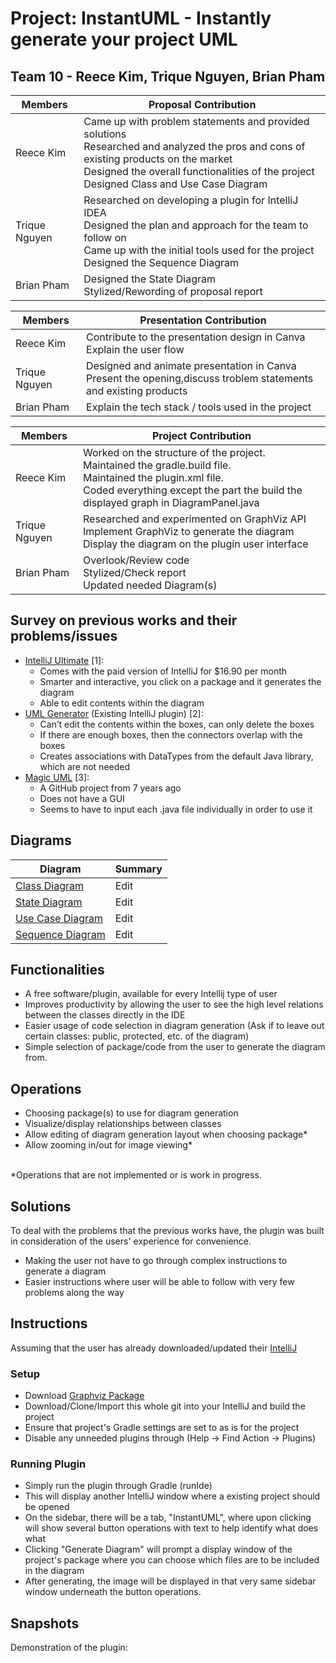 # Project: InstantUML - Instantly generate your project UML
## Team 10 - Reece Kim, Trique Nguyen, Brian Pham
| Members | Proposal Contribution |
| ------- | --------------------- |
| Reece Kim | Came up with problem statements and provided solutions<br>Researched and analyzed the pros and cons of existing products on the market<br> Designed the overall functionalities of the project <br> Designed Class and Use Case Diagram|
| Trique Nguyen | Researched on developing a plugin for IntelliJ IDEA <br> Designed the plan and approach for the team to follow on <br> Came up with the initial tools used for the project <br> Designed the Sequence Diagram |
| Brian Pham | Designed the State Diagram <br> Stylized/Rewording of proposal report | 

| Members | Presentation Contribution |
| ------- | --------------------- |
| Reece Kim | Contribute to the presentation design in Canva <br> Explain the user flow |
| Trique Nguyen | Designed and animate presentation in Canva <br> Present the opening,discuss troblem statements and existing products |
| Brian Pham | Explain the tech stack / tools used in the project | 


| Members | Project Contribution |
| ------- | --------------------- |
| Reece Kim | Worked on the structure of the project. <br> Maintained the gradle.build file. <br> Maintained the plugin.xml file. <br> Coded everything except the part the build the displayed graph in DiagramPanel.java |
| Trique Nguyen | Researched and experimented  on GraphViz API <br> Implement GraphViz to generate the diagram <br> Display the diagram on the plugin user interface |
| Brian Pham | Overlook/Review code <br> Stylized/Check report <br> Updated needed Diagram(s) | 

## Survey on previous works and their problems/issues
- [IntelliJ Ultimate](https://www.jetbrains.com/idea/business/) [1]:
  - Comes with the paid version of IntelliJ for $16.90 per month
  - Smarter and interactive, you click on a package and it generates the diagram
  - Able to edit contents within the diagram
- [UML Generator](https://plugins.jetbrains.com/plugin/15124-uml-generator) (Existing IntelliJ plugin) [2]:
  - Can’t edit the contents within the boxes, can only delete the boxes
  - If there are enough boxes, then the connectors overlap with the boxes
  - Creates associations with DataTypes from the default Java library, which are not needed
- [Magic UML](https://github.com/xukmin/magicuml) [3]:
  - A GitHub project from 7 years ago
  - Does not have a GUI
  - Seems to have to input each .java file individually in order to use it

## Diagrams
| Diagram | Summary |
| ------- | --------------------- |
| [Class Diagram](./diagrams/Class%20Diagram.drawio.png) | Edit |
| [State Diagram](./diagrams/State%20Diagram.png) | Edit |
| [Use Case Diagram](./diagrams/Use_Case_Diagram.drawio.png) | Edit | 
| [Sequence Diagram](./diagrams/SequenceDiagram.drawio.png)| Edit |
<!-- Use if need images

[Class Diagram](./diagrams/Class%20Diagram.drawio.png)
<br>
![Class Diagram](./diagrams/Class%20Diagram.drawio.png)
--- 

[State Diagram](./diagrams/State%20Diagram.drawio.png)
<br>
![State Diagram](./diagrams/State%20Diagram.drawio.png)
---

[Use Case Diagram](./diagrams/Use_Case_Diagram.drawio.png)
<br>
![Use Case Diagram](./diagrams/Use_Case_Diagram.drawio.png)
---

[Sequence Diagram](./diagrams/SequenceDiagram.drawio.png)
<br>
![Sequence Diagram](./diagrams/SequenceDiagram.drawio.png)
---

-->
## Functionalities
- A free software/plugin, available for every Intellij type of user
- Improves productivity by allowing the user to see the high level relations between the classes directly in the IDE
- Easier usage of code selection in diagram generation (Ask if to leave out certain classes: public, protected, etc. of the diagram)
- Simple selection of package/code from the user to generate the diagram from.

## Operations
- Choosing package(s) to use for diagram generation
- Visualize/display relationships between classes
- Allow editing of diagram generation layout when choosing package*
- Allow zooming in/out for image viewing*
<br>
*Operations that are not implemented or is work in progress.

## Solutions
To deal with the problems that the previous works have, the plugin was built in consideration of the users' experience for convenience.
- Making the user not have to go through complex instructions to generate a diagram
- Easier instructions where user will be able to follow with very few problems along the way

## Instructions
Assuming that the user has already downloaded/updated their [IntelliJ](https://www.jetbrains.com/idea/)

### Setup
- Download [Graphviz Package](https://graphviz.org/download/)
- Download/Clone/Import this whole git into your IntelliJ and build the project
- Ensure that project's Gradle settings are set to as is for the project
- Disable any unneeded plugins through (Help -> Find Action -> Plugins)

### Running Plugin
- Simply run the plugin through Gradle (runIde)
- This will display another IntelliJ window where a existing project should be opened
- On the sidebar, there will be a tab, "InstantUML", where upon clicking will show several button operations with text to help identify what does what
- Clicking "Generate Diagram" will prompt a display window of the project's package where you can choose which files are to be included in the diagram
- After generating, the image will be displayed in that very same sidebar window underneath the button operations.

## Snapshots
Demonstration of the plugin:
